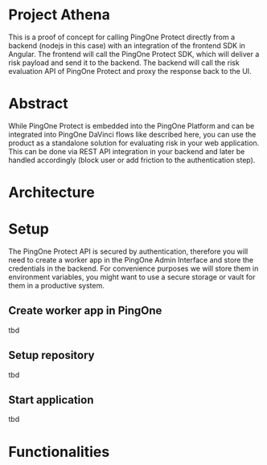 # Project Athena
This is a proof of concept for calling PingOne Protect directly from a backend (nodejs in this case) with an integration of the frontend SDK in Angular.
The frontend will call the PingOne Protect SDK, which will deliver a risk payload and send it to the backend. The backend will call the risk evaluation API of PingOne Protect and proxy the response back to the UI.

# Abstract
While PingOne Protect is embedded into the PingOne Platform and can be integrated into PingOne DaVinci flows like described here, you can use the product as a standalone solution for evaluating risk in your web application.
This can be done via REST API integration in your backend and later be handled accordingly (block user or add friction to the authentication step).

# Architecture


# Setup
The PingOne Protect API is secured by authentication, therefore you will need to create a worker app in the PingOne Admin Interface and store the credentials in the backend. For convenience purposes we will store them in environment variables, you might want to use a secure storage or vault for them in a productive system.

## Create worker app in PingOne
tbd

## Setup repository
tbd

## Start application
tbd

# Functionalities

